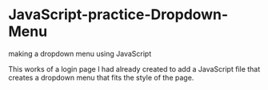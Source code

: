 # JavaScript-practice-Dropdown-Menu
making a dropdown menu using JavaScript

This works of a login page I had already created to add a JavaScript file that creates a dropdown menu that fits the style of the page.

